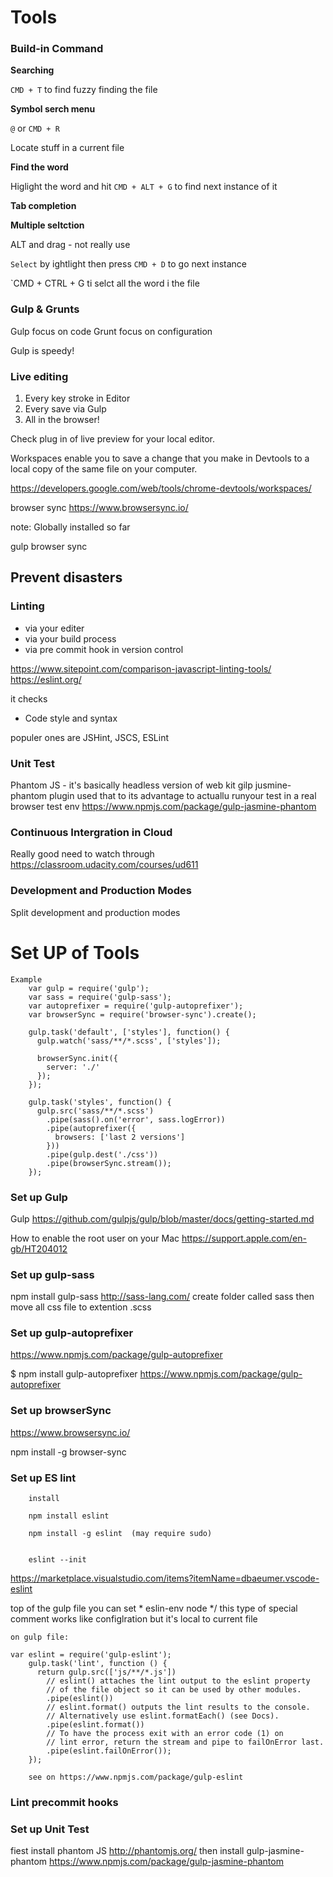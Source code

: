 # Tools

### Build-in Command

**Searching**

`CMD + T` to find fuzzy finding the file


**Symbol serch menu**

`@` or `CMD + R`

Locate stuff in a current file

**Find the word**

Higlight the word and hit `CMD + ALT + G` to find next instance of it

**Tab completion**

**Multiple seltction**

ALT and drag - not really use

`Select` by ightlight then press `CMD + D` to go next instance

`CMD + CTRL + G ti selct all the word i the file



### Gulp & Grunts

  Gulp focus on code 
  Grunt focus on configuration

  Gulp is speedy!


### Live editing

1. Every key stroke in Editor
2. Every save via Gulp
3. All in the browser!

Check plug in of live preview for your local editor.

Workspaces enable you to save a change that you make in Devtools to a local copy 
of the same file on your computer.

https://developers.google.com/web/tools/chrome-devtools/workspaces/

browser sync
https://www.browsersync.io/


note: Globally installed so far

  gulp
  browser sync
  

## Prevent disasters

### Linting

- via your editer
- via your build process
- via pre commit hook in version control

https://www.sitepoint.com/comparison-javascript-linting-tools/
https://eslint.org/

it checks 

- Code style and syntax

populer ones are JSHint, JSCS, ESLint

### Unit Test

Phantom JS - it's basically headless version of web kit
gilp jusmine-phantom plugin used that to its advantage 
to actuallu runyour test in a real browser test env
https://www.npmjs.com/package/gulp-jasmine-phantom

### Continuous Intergration in Cloud

Really good need to watch through
https://classroom.udacity.com/courses/ud611

### Development and Production Modes

Split development and production modes













# Set UP of Tools

    Example
        var gulp = require('gulp');
        var sass = require('gulp-sass');
        var autoprefixer = require('gulp-autoprefixer');
        var browserSync = require('browser-sync').create();

        gulp.task('default', ['styles'], function() {
          gulp.watch('sass/**/*.scss', ['styles']);

          browserSync.init({
            server: './'
          });
        });

        gulp.task('styles', function() {
          gulp.src('sass/**/*.scss')
            .pipe(sass().on('error', sass.logError))
            .pipe(autoprefixer({
              browsers: ['last 2 versions']
            }))
            .pipe(gulp.dest('./css'))
            .pipe(browserSync.stream());
        });


### Set up Gulp

Gulp https://github.com/gulpjs/gulp/blob/master/docs/getting-started.md

How to enable the root user on your Mac
https://support.apple.com/en-gb/HT204012



### Set up gulp-sass

npm install gulp-sass
http://sass-lang.com/
create folder called sass
then move all css file to extention .scss


### Set up gulp-autoprefixer
https://www.npmjs.com/package/gulp-autoprefixer

$ npm install gulp-autoprefixer
https://www.npmjs.com/package/gulp-autoprefixer


### Set up browserSync
https://www.browsersync.io/

npm install -g browser-sync


### Set up ES lint

        install 

        npm install eslint

        npm install -g eslint  (may require sudo)


        eslint --init 

https://marketplace.visualstudio.com/items?itemName=dbaeumer.vscode-eslint


top of the gulp file
you can set * eslin-env node */
this type of special comment works like configlration but it's local to current file

    on gulp file:

    var eslint = require('gulp-eslint');
        gulp.task('lint', function () {
          return gulp.src(['js/**/*.js'])
            // eslint() attaches the lint output to the eslint property
            // of the file object so it can be used by other modules.
            .pipe(eslint())
            // eslint.format() outputs the lint results to the console.
            // Alternatively use eslint.formatEach() (see Docs).
            .pipe(eslint.format())
            // To have the process exit with an error code (1) on
            // lint error, return the stream and pipe to failOnError last.
            .pipe(eslint.failOnError());
        });

        see on https://www.npmjs.com/package/gulp-eslint


### Lint precommit hooks

### Set up Unit Test

fiest install phantom JS
http://phantomjs.org/
then 
install gulp-jasmine-phantom
https://www.npmjs.com/package/gulp-jasmine-phantom







